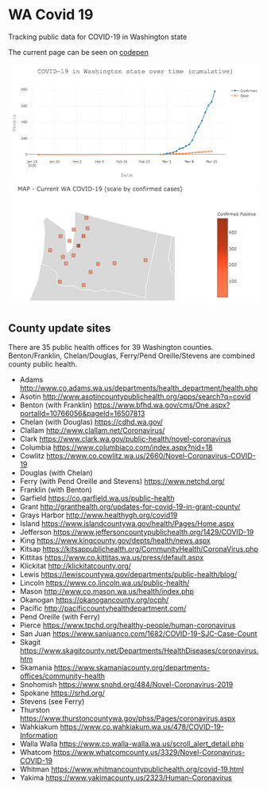 # WA Covid 19

Tracking public data for COVID-19 in Washington state

The current page can be seen on [codepen](https://codepen.io/jessachandler/pen/zYGEbRK)

![Current Time Plot](https://raw.githubusercontent.com/monkeywithacupcake/covid-19-wa/master/covidgraph.png)
![Current Map](https://raw.githubusercontent.com/monkeywithacupcake/covid-19-wa/master/covidmap.png)

## County update sites

There are 35 public health offices for 39 Washington counties. Benton/Franklin, Chelan/Douglas, Ferry/Pend Oreille/Stevens are combined county public health. 
 - Adams http://www.co.adams.wa.us/departments/health_department/health.php
 - Asotin http://www.asotincountypublichealth.org/apps/search?q=covid
 - Benton (with Franklin) https://www.bfhd.wa.gov/cms/One.aspx?portalId=10766056&pageId=16507813
 - Chelan (with Douglas) https://cdhd.wa.gov/
 - Clallam http://www.clallam.net/Coronavirus/
 - Clark https://www.clark.wa.gov/public-health/novel-coronavirus
 - Columbia https://www.columbiaco.com/index.aspx?nid=18
 - Cowlitz https://www.co.cowlitz.wa.us/2660/Novel-Coronavirus-COVID-19
 - Douglas (with Chelan)
 - Ferry (with Pend Oreille and Stevens) https://www.netchd.org/
 - Franklin (with Benton)
 - Garfield https://co.garfield.wa.us/public-health
 - Grant http://granthealth.org/updates-for-covid-19-in-grant-county/
 - Grays Harbor http://www.healthygh.org/covid19
 - Island https://www.islandcountywa.gov/health/Pages/Home.aspx
 - Jefferson https://www.jeffersoncountypublichealth.org/1429/COVID-19
 - King https://www.kingcounty.gov/depts/health/news.aspx
 - Kitsap https://kitsappublichealth.org/CommunityHealth/CoronaVirus.php
 - Kittitas https://www.co.kittitas.wa.us/press/default.aspx
 - Klickitat http://klickitatcounty.org/
 - Lewis https://lewiscountywa.gov/departments/public-health/blog/
 - Lincoln https://www.co.lincoln.wa.us/public-health/
 - Mason http://www.co.mason.wa.us/health/index.php
 - Okanogan https://okanogancounty.org/ocph/
 - Pacific http://pacificcountyhealthdepartment.com/
 - Pend Oreille (with Ferry)
 - Pierce https://www.tpchd.org/healthy-people/human-coronavirus
 - San Juan https://www.sanjuanco.com/1682/COVID-19-SJC-Case-Count
 - Skagit https://www.skagitcounty.net/Departments/HealthDiseases/coronavirus.htm
 - Skamania https://www.skamaniacounty.org/departments-offices/community-health
 - Snohomish https://www.snohd.org/484/Novel-Coronavirus-2019
 - Spokane https://srhd.org/
 - Stevens (see Ferry)
 - Thurston https://www.thurstoncountywa.gov/phss/Pages/coronavirus.aspx
 - Wahkiakum https://www.co.wahkiakum.wa.us/478/COVID-19-Information
 - Walla Walla https://www.co.walla-walla.wa.us/scroll_alert_detail.php
 - Whatcom https://www.whatcomcounty.us/3329/Novel-Coronavirus-COVID-19
 - Whitman https://www.whitmancountypublichealth.org/covid-19.html
 - Yakima https://www.yakimacounty.us/2323/Human-Coronavirus
 
